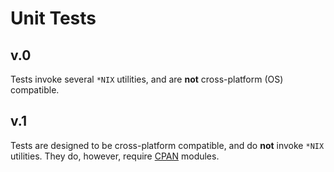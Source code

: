 # Unit Tests

## v.0 
Tests invoke several `*NIX` utilities, and are **not**
cross-platform (OS) compatible.

## v.1
Tests are designed to be cross-platform compatible, and do **not**
invoke `*NIX` utilities. They do, however, require
[CPAN](https://www.cpan.org/) modules.

